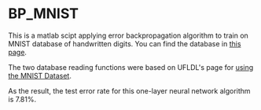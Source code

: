 # BP_MNIST

This is a matlab scipt applying error backpropagation algorithm to train on MNIST database of handwritten digits. You can find the database in [this page](https://yann.lecun.com/exdb/mnist).

The two database reading functions were based on UFLDL's page for [using the MNIST Dataset](https://ufdl.stanford.edu/wiki/index/index.php/Using_the_MNIST_Dataset).

As the result, the test error rate for this one-layer neural network algorithm is 7.81%.
